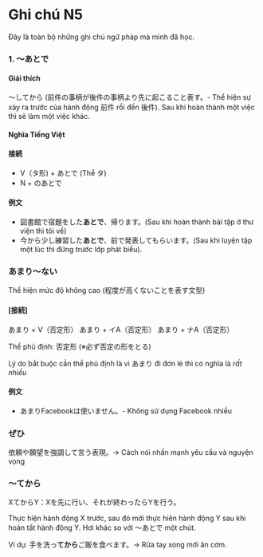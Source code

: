 # Ghi chú N5

Đây là toàn bộ những ghi chú ngữ pháp mà mình đã học.

### 1. 〜あとで

#### Giải thích
〜してから (前件の事柄が後件の事柄より先に起こること表す。- Thể hiện sự xảy ra trước của hành động 前件 rồi đến 後件). Sau khi hoàn thành một việc thì sẽ làm một việc khác.

#### Nghĩa Tiếng Việt

#### 接続
- V（タ形) + あとで (Thể タ)
- N + のあとで

#### 例文
- 図書館で宿題をした**あとで**、帰ります。(Sau khi hoàn thành bài tập ở thư viện thì tôi về)
- 今から少し練習した**あとで**、前で発表してもらいます。(Sau khi luyện tập một lúc thì đứng trước lớp phát biểu).

### あまり〜ない
Thể hiện mức độ không cao (程度が高くないことを表す文型)

#### [接続]
あまり + V（否定形）
あまり + イA（否定形）
あまり + ナA（否定形）

Thể phủ định: 否定形 (※必ず否定の形をとる)

Lý do bắt buộc cần thể phủ định là vì あまり đi đơn lẻ thì có nghĩa là *rất nhiều*

#### 例文
- あまりFacebookは使いません。- Không sử dụng Facebook nhiều

### ぜひ

依頼や願望を強調して言う表現。-> Cách nói nhấn mạnh yêu cầu và nguyện vọng

### 〜てから

XてからY：Xを先に行い、それが終わったらYを行う。

Thực hiện hành động X trước, sau đó mới thực hiên hành động Y sau khi hoàn tất hành động Y. Hơi khác so với 〜あとで một chút.

Ví dụ: 手を洗っ**てから**ご飯を食べます。-> Rửa tay xong mới ăn cơm.